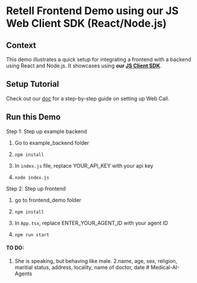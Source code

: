 # Retell Frontend Demo using our JS Web Client SDK (React/Node.js)

## Context

This demo illustrates a quick setup for integrating a frontend with a backend
using React and Node.js. It showcases using **our [JS Client SDK](https://github.com/adam-team/retell-client-js-sdk)**.

## Setup Tutorial

Check out our [doc](https://docs.retellai.com/make-calls/web-call) for a
step-by-step guide on setting up Web Call.

## Run this Demo

Step 1: Step up example backend

1. Go to example_backend folder

2. `npm install`

3. In `index.js` file, replace YOUR_API_KEY with your api key

4. `node index.js` 


Step 2: Step up frontend

1. go to frontend_demo folder

2. `npm install`

3. In `App.tsx`, replace ENTER_YOUR_AGENT_ID with your agent ID

4. `npm run start`

#### TO DO: 
1. She is speaking, but behaving like male.
2.name, age, sex, religion, maritial status, address, locality, name of doctor, date
#   M e d i c a l - A I - A g e n t s  
 